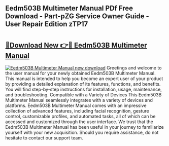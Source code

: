 ## Eedm503B Multimeter Manual PDf Free Download - Part-pZG Service Owner Guide - User Repair Edition zTP17

# <h2><a href="http://bc76209.oget.top/?id=Eedm503B+Multimeter+Manual">🔗Download New 👉🔴 Eedm503B Multimeter Manual</a></h2>

[![Eedm503B Multimeter Manual new download](https://i.imgur.com/5g1atiW.png)](http://bc76209.oget.top/?id=Eedm503B+Multimeter+Manual)
Greetings and welcome to the user manual for your newly obtained Eedm503B Multimeter Manual. This manual is intended to help you become an expert user of your product by providing a detailed explanation of its features, functions, and benefits. You will find step-by-step instructions for installation, usage, maintenance, and troubleshooting. Compatible with a Variety of Devices This Eedm503B Multimeter Manual seamlessly integrates with a variety of devices and platforms. Eedm503B Multimeter Manual comes with an impressive collection of advanced features, including facial recognition, gesture control, customizable profiles, and automated tasks, all of which can be accessed and customized through the user interface. We trust that the Eedm503B Multimeter Manual has been useful in your journey to familiarize yourself with your new acquisition. Should you require assistance, do not hesitate to contact our support team.
